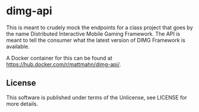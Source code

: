 # dimg-api

This is meant to crudely mock the endpoints for a class project that goes by the
name Distributed Interactive Mobile Gaming Framework. The API is meant to tell
the consumer what the latest version of DIMG Framework is available.

A Docker container for this can be found at
https://hub.docker.com/r/mattmahn/dimg-api/.


## License

This software is published under terms of the Unlicense, see LICENSE for more
details.

